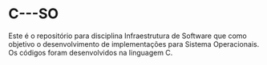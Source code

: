 # C---SO
Este é o repositório para disciplina Infraestrutura de Software que como objetivo o desenvolvimento de implementações para Sistema Operacionais. Os códigos foram desenvolvidos na linguagem C.
